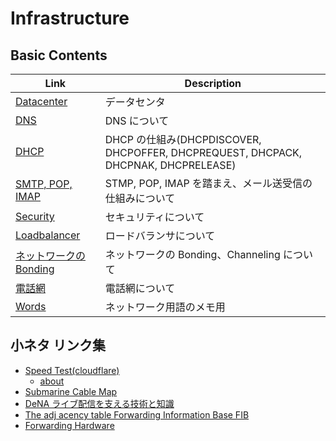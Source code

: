 # Infrastructure

## Basic Contents

| Link                                 | Description                                                                        |
| ------------------------------------ | ---------------------------------------------------------------------------------- |
| [Datacenter](datacenter.md)          | データセンタ                                                                       |
| [DNS](dns.md)                        | DNS について                                                                       |
| [DHCP](dhcp.md)                      | DHCP の仕組み(DHCPDISCOVER, DHCPOFFER, DHCPREQUEST, DHCPACK, DHCPNAK, DHCPRELEASE) |
| [SMTP, POP, IMAP](smtp_pop_imap.md)  | STMP, POP, IMAP を踏まえ、メール送受信の仕組みについて                             |
| [Security](security/README.md)       | セキュリティについて                                                               |
| [Loadbalancer](loadbalancer.md)      | ロードバランサについて                                                             |
| [ネットワークの Bonding](bonding.md) | ネットワークの Bonding、Channeling について                                        |
| [電話網](telephone_network.md)       | 電話網について                                                                     |
| [Words](words.md)                    | ネットワーク用語のメモ用                                                           |

## 小ネタ リンク集

- [Speed Test(cloudflare)](https://speed.cloudflare.com/)
  - [about](https://speed.cloudflare.com/about/)
- [Submarine Cable Map](https://www.submarinecablemap.com/)
- [DeNA ライブ配信を支える技術と知識](https://engineer.dena.jp/2018/12/knowledge-for-livestreaming.html)
- [The adj acency table Forwarding Information Base FIB](https://www.ccexpert.us/traffic-share/the-adj-acency-table-forwarding-information-base-fib.html)
- [Forwarding Hardware](https://null.53bits.co.uk/index.php?page=forwarding-hardware)
